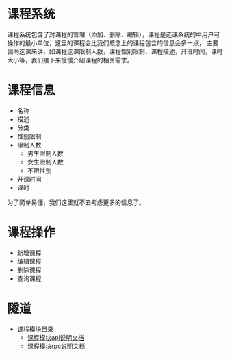 # 课程系统
课程系统包含了对课程的管理（添加、删除、编辑），课程是选课系统的中用户可操作的最小单位，这里的课程会比我们概念上的课程包含的信息会多一点，
主要偏向选课来讲，如课程选课限制人数，课程性别限制，课程描述，开班时间，课时大小等，我们接下来慢慢介绍课程的相关需求。

# 课程信息
* 名称
* 描述
* 分类
* 性别限制
* 限制人数
    * 男生限制人数
    * 女生限制人数
    * 不限性别
* 开课时间
* 课时

为了简单易懂，我们这里就不去考虑更多的信息了。

# 课程操作
* 新增课程
* 编辑课程
* 删除课程
* 查询课程

# 隧道
* [课程模块目录](../../service/course)
    * [课程模块api说明文档](../../service/course/api/readme.md)
    * [课程模块rpc说明文档](../../service/course/rpc/readme.md)